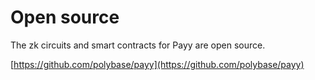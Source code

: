 # Open source

The zk circuits and smart contracts for Payy are open source.

[https://github.com/polybase/payy](https://github.com/polybase/payy)
